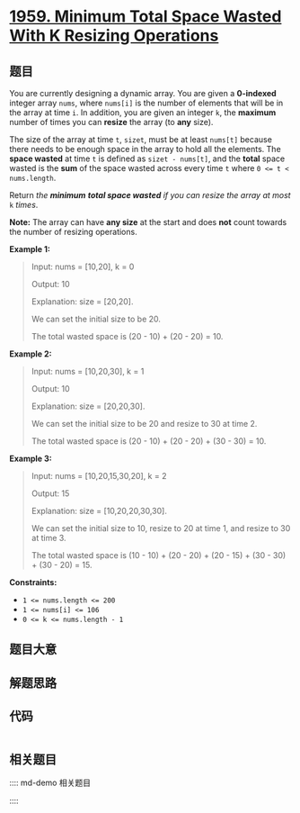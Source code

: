 # [1959. Minimum Total Space Wasted With K Resizing Operations](https://leetcode.com/problems/minimum-total-space-wasted-with-k-resizing-operations/)

## 题目

You are currently designing a dynamic array. You are given a **0-indexed**
integer array `nums`, where `nums[i]` is the number of elements that will be
in the array at time `i`. In addition, you are given an integer `k`, the
**maximum** number of times you can **resize** the array (to **any** size).

The size of the array at time `t`, `sizet`, must be at least `nums[t]` because
there needs to be enough space in the array to hold all the elements. The
**space wasted** at time `t` is defined as `sizet - nums[t]`, and the
**total** space wasted is the **sum** of the space wasted across every time
`t` where `0 <= t < nums.length`.

Return _the **minimum** **total space wasted** if you can resize the array at
most_ `k` _times_.

**Note:** The array can have **any size** at the start and does **not** count
towards the number of resizing operations.



**Example 1:**

> Input: nums = [10,20], k = 0
> 
> Output: 10
> 
> Explanation: size = [20,20].
> 
> We can set the initial size to be 20.
> 
> The total wasted space is (20 - 10) + (20 - 20) = 10.

**Example 2:**

> Input: nums = [10,20,30], k = 1
> 
> Output: 10
> 
> Explanation: size = [20,20,30].
> 
> We can set the initial size to be 20 and resize to 30 at time 2. 
> 
> The total wasted space is (20 - 10) + (20 - 20) + (30 - 30) = 10.

**Example 3:**

> Input: nums = [10,20,15,30,20], k = 2
> 
> Output: 15
> 
> Explanation: size = [10,20,20,30,30].
> 
> We can set the initial size to 10, resize to 20 at time 1, and resize to 30 at time 3.
> 
> The total wasted space is (10 - 10) + (20 - 20) + (20 - 15) + (30 - 30) + (30 - 20) = 15.

**Constraints:**

  * `1 <= nums.length <= 200`
  * `1 <= nums[i] <= 106`
  * `0 <= k <= nums.length - 1`


## 题目大意

## 解题思路

## 代码

```javascript

```

## 相关题目

:::: md-demo 相关题目

::::
